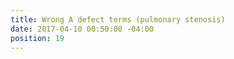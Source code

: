 ```yaml
---
title: Wrong A defect terms (pulmonary stenosis)
date: 2017-04-10 00:50:00 -04:00
position: 19
---
```


